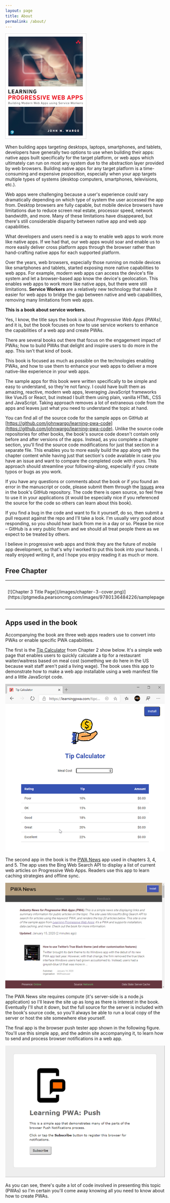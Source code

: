 ```yaml
---
layout: page
title: About
permalink: /about/
---
```


[![Learning PWA Cover Image](/images/learning-pwa-256.png)](https://amzn.to/2SgvJjq)

When building apps targeting desktops, laptops, smartphones, and tablets, developers have generally two options to use when building their apps: native apps built specifically for the target platform, or web apps which ultimately can run on most any system due to the abstraction layer provided by web browsers. Building native apps for any target platform is a time-consuming and expensive proposition, especially when your app targets multiple types of systems (desktop computers, smartphones, televisions, etc.).

Web apps were challenging because a user's experience could vary dramatically depending on which type of system the user accessed the app from. Desktop browsers are fully capable, but mobile device browsers have limitations due to reduce screen real estate, processor speed, network bandwidth, and more. Many of these limitations have disappeared, but there's still considerable disparity between native app and web app capabilities.

What developers and users need is a way to enable web apps to work more like native apps. If we had that, our web apps would soar and enable us to more easily deliver cross platform apps through the browser rather than hand-crafting native apps for each supported platform.

Over the years, web browsers, especially those running on mobile devices like smartphones and tablets, started exposing more native capabilities to web apps. For example, modern web apps can access the device's file system and let a browser-based app know the device's geolocation. This enables web apps to work more like native apps, but there were still limitations. **Service Workers** are a relatively new technology that make it easier for web apps to bridge the gap between native and web capabilities, removing many limitations from web apps.

**This is a book about service workers.**

Yes, I know, the title says the book is about *Progressive Web Apps (PWAs)*, and it is, but the book focuses on how to use service workers to enhance the capabilities of a web app and create PWAs.

There are several books out there that focus on the engagement impact of PWAs; how to build PWAs that delight and inspire users to do more in the app. This isn't that kind of book.

This book is focused as much as possible on the technologies enabling PWAs, and how to use them to enhance your web apps to deliver a more native-like experience in your web apps.

The sample apps for this book were written specifically to be simple and easy to understand, so they're not fancy. I could have built them as amazing, reactive, modern web apps, leveraging JavaScript frameworks like VueJS or React, but instead I built them using plain, vanilla HTML, CSS and JavaScript. Taking approach removes a lot of extraneous code from the apps and leaves just what you need to understand the topic at hand.

You can find all of the source code for the sample apps on GitHub at [https://github.com/johnwargo/learning-pwa-code](https://github.com/johnwargo/learning-pwa-code). Unlike the source code repositories for other books, the book's source code doesn't contain only before and after versions of the apps. Instead, as you complete a chapter section, you'll find the source code modifications for just that section in a separate file. This enables you to more easily build the app along with the chapter content while having just that section's code available in case you have an issue and want to compare the completed code with yours. This approach should streamline your following-along, especially if you create typos or bugs as you work.

If you have any questions or comments about the book or if you found an error in the manuscript or code, please submit them through the [Issues](https://github.com/johnwargo/learning-pwa-code/issues) area in the book's GitHub repository. The code there is open source, so feel free to use it in your applications (it would be especially nice if you referenced the source for the code so others can learn about this book).

If you find a bug in the code and want to fix it yourself, do so, then submit a pull request against the repo and I'll take a look. I'm usually very good about responding, so you should hear back from me in a day or so. Please be nice – GitHub is a very public forum and we should all treat people there as we expect to be treated by others.

I believe in progressive web apps and think they are the future of mobile app development, so that's why I worked to put this book into your hands. I really enjoyed writing it, and I hope you enjoy reading it as much or more.

## Free Chapter

<table border="0">
<colgroup>
<col width="120" />
</colgroup>
<tbody>
<tr>
<td markdown="span">[![Chapter 3 Title Page](/images/chapter-3-cover.png)](https://ptgmedia.pearsoncmg.com/images/9780136484226/samplepages/9780136484226_Sample.pdf)</td>
<td markdown="span">For a free look into the book, check out [Chapter 3: Service Workers](https://ptgmedia.pearsoncmg.com/images/9780136484226/samplepages/9780136484226_Sample.pdf).  The chapter introduces the [PWA News](https://pwa-news.com) application used throughout parts of the book then walks you through adding a service worker to the app and getting it working to turbocharge the app.</td>
</tr>
</tbody>
</table>

## Apps used in the book

Accompanying the book are three web apps readers use to convert into PWAs or enable specific PWA capabilities.

The first is the [Tip Calculator](https://learningpwa.com/tipcalc/) from Chapter 2 show below. It's a simple web page that enables users to quickly calculate a tip for a restaurant waiter/waitress based on meal cost (something we do here in the US because wait staff aren't paid a living wage). The book uses this app to demonstrate how to make a web app installable using a web manifest file and a little JavaScript code.

![Tip Calculator](/images/tip-calculator.png)

The second app in the book is the [PWA News](https://pwa-news.com) app used in chapters 3, 4, and 5. The app uses the Bing Web Search API to display a list of current web articles on Progressive Web Apps. Readers use this app to learn caching strategies and offline sync.

![PWA News Site](/images/pwa-news.png)

The PWA News site requires compute (it's server-side is a node.js application) so I'll leave the site up as long as there is interest in the book. Eventually I'll shut it down, but the full source for the server is included with the book's source code, so you'll always be able to run a local copy of the server or host the site somewhere else yourself.

The final app is the browser push tester app shown in the following figure. You'll use this simple app, and the admin site accompanying it, to learn how to send and process browser notifications in a web app.

![Browser Push Tester](/images/browser-push.png)

As you can see, there's quite a lot of code involved in presenting this topic (PWAs) so I'm certain you'll come away knowing all you need to know about how to create PWAs.
